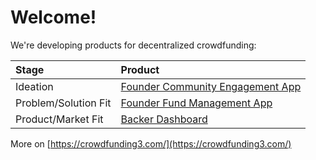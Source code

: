 # Welcome!

We're developing products for decentralized crowdfunding:

| Stage | Product |
| :--- | :--- |
| Ideation | [Founder Community Engagement App](https://wiki.crowdfunding3.com/docs/community-engagement-app-motiv8) |
| Problem/Solution Fit | [Founder Fund Management App](https://wiki.crowdfunding3.com/docs/fund-management-app-wip) |
| Product/Market Fit | [Backer Dashboard](https://wiki.crowdfunding3.com/docs/backer-dashboard) |

More on [https://crowdfunding3.com/](https://crowdfunding3.com/)


